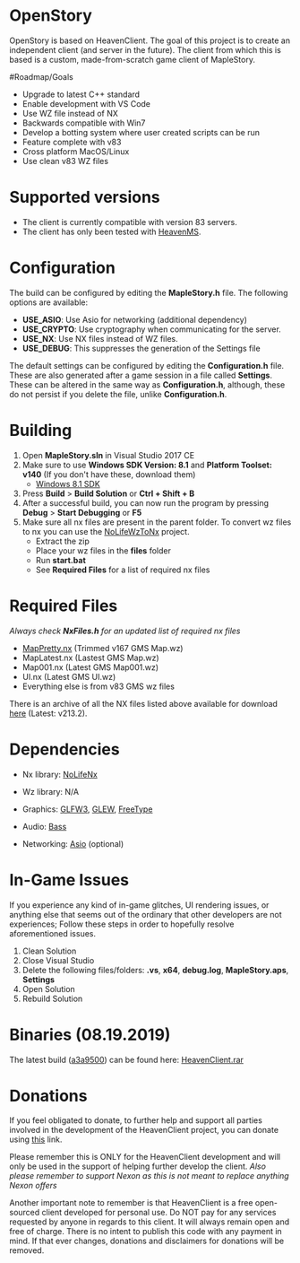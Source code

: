 # OpenStory
OpenStory is based on HeavenClient. The goal of this project is to create an independent client (and server in the future). The client from which this is based is a custom, made-from-scratch game client of MapleStory.

#Roadmap/Goals
- Upgrade to latest C++ standard
- Enable development with VS Code
- Use WZ file instead of NX 
- Backwards compatible with Win7
- Develop a botting system where user created scripts can be run
- Feature complete with v83
- Cross platform MacOS/Linux
- Use clean v83 WZ files

# Supported versions
- The client is currently compatible with version 83 servers.
- The client has only been tested with [HeavenMS].

# Configuration
The build can be configured by editing the **MapleStory.h** file. The following options are available:
- **USE_ASIO**: Use Asio for networking (additional dependency)
- **USE_CRYPTO**: Use cryptography when communicating for the server.
- **USE_NX**: Use NX files instead of WZ files.
- **USE_DEBUG**: This suppresses the generation of the Settings file

The default settings can be configured by editing the **Configuration.h** file. These are also generated after a game session in a file called **Settings**. These can be altered in the same way as **Configuration.h**, although, these do not persist if you delete the file, unlike **Configuration.h**.

# Building
1. Open **MapleStory.sln** in Visual Studio 2017 CE
2. Make sure to use **Windows SDK Version: 8.1** and **Platform Toolset: v140** (If you don't have these, download them)
   * [Windows 8.1 SDK]
3. Press **Build** > **Build Solution** or **Ctrl + Shift + B**
4. After a successful build, you can now run the program by pressing **Debug** > **Start Debugging** or **F5**
5. Make sure all nx files are present in the parent folder. To convert wz files to nx you can use the [NoLifeWzToNx] project.
   - Extract the zip
   - Place your wz files in the **files** folder
   - Run **start.bat**
   - See **Required Files** for a list of required nx files

# Required Files
*Always check **NxFiles.h** for an updated list of required nx files*
- [MapPretty.nx] (Trimmed v167 GMS Map.wz)
- MapLatest.nx (Lastest GMS Map.wz)
- Map001.nx (Latest GMS Map001.wz)
- UI.nx (Latest GMS UI.wz)
- Everything else is from v83 GMS wz files

There is an archive of all the NX files listed above available for download [here][1] (Latest: v213.2).

# Dependencies
- Nx library:
[NoLifeNx]

- Wz library:
N/A

- Graphics:
[GLFW3], [GLEW], [FreeType]

- Audio:
[Bass]

- Networking:
[Asio] (optional)

# In-Game Issues
If you experience any kind of in-game glitches, UI rendering issues, or anything else that seems out of the ordinary that other developers are not experiences; Follow these steps in order to hopefully resolve aforementioned issues.
1. Clean Solution
2. Close Visual Studio
3. Delete the following files/folders: **.vs**, **x64**, **debug.log**, **MapleStory.aps**, **Settings**
4. Open Solution
5. Rebuild Solution

# Binaries (08.19.2019)
The latest build ([a3a9500][commit]) can be found here: [HeavenClient.rar]

# Donations
If you feel obligated to donate, to further help and support all parties involved in the development of the HeavenClient project, you can donate using [this][2] link.

Please remember this is ONLY for the HeavenClient development and will only be used in the support of helping further develop the client. *Also please remember to support Nexon as this is not meant to replace anything Nexon offers*

Another important note to remember is that HeavenClient is a free open-sourced client developed for personal use. Do NOT pay for any services requested by anyone in regards to this client. It will always remain open and free of charge. There is no intent to publish this code with any payment in mind. If that ever changes, donations and disclaimers for donations will be removed.

[HeavenMS]:          https://github.com/ronancpl/HeavenMS
[Switch]:            https://github.com/lain3d/HeavenClientNX
[Linux]:             https://github.com/ryantpayton/HeavenClient/tree/linux
[Windows 8.1 SDK]:   https://developer.microsoft.com/en-us/windows/downloads/sdk-archive
[NoLifeWzToNx]:      https://github.com/ryantpayton/NoLifeWzToNx
[MapPretty.nx]:      https://drive.google.com/file/d/1F7nUgH3royIS75WsPlYwc7RtdiGPnzd_/view?usp=sharing
[1]:                 https://drive.google.com/file/d/1LKhOtdDWOFJs8eIvqSx8pvP1ZfHF2rpo/view?usp=sharing
[NoLifeNx]:          https://github.com/ryantpayton/NoLifeNx
[GLFW3]:             http://www.glfw.org/download.html
[GLEW]:              http://glew.sourceforge.net/
[FreeType]:          http://www.freetype.org/
[Bass]:              http://www.un4seen.com/
[Asio]:              http://think-async.com/
[commit]:            https://github.com/HeavenClient/HeavenClient/commit/a3a95007495b6cded5e34af840a1354fd012c4e0
[HeavenClient.rar]:  https://drive.google.com/file/d/1--KgFBFqrD6_-07cD-S8dpEimbq5tq0t/view?usp=sharing
[2]:                 https://paypal.me/pools/c/8frYNoobcY
